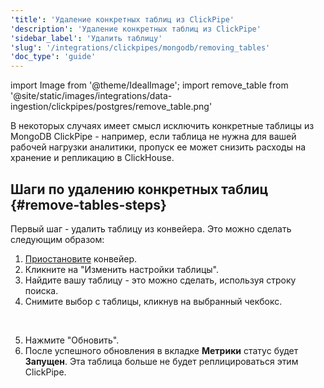 ```yaml
---
'title': 'Удаление конкретных таблиц из ClickPipe'
'description': 'Удаление конкретных таблиц из ClickPipe'
'sidebar_label': 'Удалить таблицу'
'slug': '/integrations/clickpipes/mongodb/removing_tables'
'doc_type': 'guide'
---
```


import Image from '@theme/IdealImage';
import remove_table from '@site/static/images/integrations/data-ingestion/clickpipes/postgres/remove_table.png'

В некоторых случаях имеет смысл исключить конкретные таблицы из MongoDB ClickPipe - например, если таблица не нужна для вашей рабочей нагрузки аналитики, пропуск ее может снизить расходы на хранение и репликацию в ClickHouse.

## Шаги по удалению конкретных таблиц {#remove-tables-steps}

Первый шаг - удалить таблицу из конвейера. Это можно сделать следующим образом:

1. [Приостановите](./pause_and_resume.md) конвейер.
2. Кликните на "Изменить настройки таблицы".
3. Найдите вашу таблицу - это можно сделать, используя строку поиска.
4. Снимите выбор с таблицы, кликнув на выбранный чекбокс.
<br/>

<Image img={remove_table} border size="md"/>

5. Нажмите "Обновить".
6. После успешного обновления в вкладке **Метрики** статус будет **Запущен**. Эта таблица больше не будет реплицироваться этим ClickPipe.
